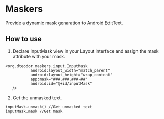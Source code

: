 # Maskers
Provide a dynamic mask genaration to Android EditText.

How to use
---
1. Declare InputMask view in your Layout interface and assign the mask attribute with your mask.

```
<org.dteodor.maskers.input.InputMask
           android:layout_width="match_parent"
           android:layout_height="wrap_content"
           app:mask="###.###.###-##"
           android:id="@+id/inputMask"
   />
```
2. Get the unmasked text.

````
inputMask.unmask() //Get unmasked text
inputMask.mask //Get mask
